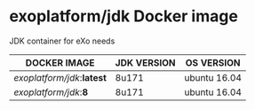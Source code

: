 # exoplatform/jdk Docker image

JDK container for eXo needs

| DOCKER IMAGE                 | JDK VERSION | OS VERSION   |
| ---------------------------- | ----------- | ------------ |
| *exoplatform/jdk*:**latest** | 8u171       | ubuntu 16.04 |
| *exoplatform/jdk*:**8**      | 8u171       | ubuntu 16.04 |

